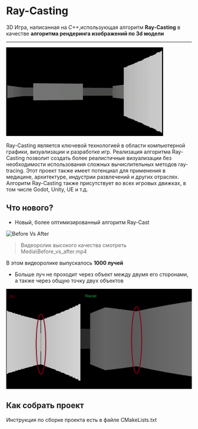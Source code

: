 # Ray-Casting
3D Игра, написанная на *C++*,использующая алгоритм **Ray-Casting** в качестве **алгоритма рендеринга изображений по 3d модели**
____
![Gameplay](./Media//GamePlay.gif)




Ray-Casting является ключевой технологией в области компьютерной графики, визуализации и разработке игр. Реализация алгоритма Ray-Casting позволит создать более реалистичные визуализации без необходимости использования сложных вычислительных методов ray-tracing. Этот проект также имеет потенциал для применения в медицине, архитектуре, индустрии развлечений и других отраслях. Алгоритм Ray-Casting также присутствует во всех игровых движках, в том числе Godot, Unity, UE и т.д.


## Что нового?

- Новый, более оптимизированный алгоритм Ray-Cast

![Before Vs After](./Media/Before_vs_after.gif)

>Видеоролик высокого качества смотреть Media\Before_vs_after.mp4

В этом видеоролике выпускалось **1000 лучей**

- Больше луч не проходит через объект между двумя его сторонами, а также через общую точку двух объектов

![Before Vs After 2](./Media/Before_vs_after2.png)

## Как собрать проект

Инструкция по сборке проекта есть в файле CMakeLists.txt
